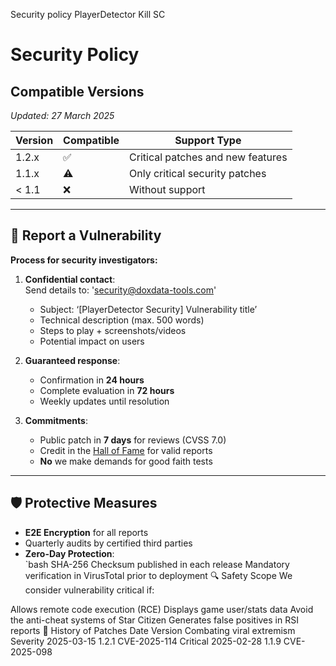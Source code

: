 Security policy PlayerDetector Kill SC

# Security Policy

## Compatible Versions  
*Updated: 27 March 2025*  

| Version  | Compatible | Support Type   |
|----------|------------|--------------------------------------|
| 1.2.x   | ✅   | Critical patches and new features |
| 1.1.x   | ⚠️   | Only critical security patches  |
| < 1.1   | ❌   | Without support   |

---

## 🚨 Report a Vulnerability  
**Process for security investigators:**  

1. **Confidential contact**:  
   Send details to: 'security@doxdata-tools.com'  
   - Subject: ‘[PlayerDetector Security] Vulnerability title’  
   - Technical description (max. 500 words)  
   - Steps to play + screenshots/videos  
   - Potential impact on users  

2. **Guaranteed response**:  
   - Confirmation in **24 hours**  
   - Complete evaluation in **72 hours**  
   - Weekly updates until resolution  

3. **Commitments**:  
   - Public patch in **7 days** for reviews (CVSS 7.0)  
   - Credit in the [Hall of Fame](link) for valid reports  
   - **No** we make demands for good faith tests  

---

## 🛡️ Protective Measures  
- **E2E Encryption** for all reports  
- Quarterly audits by certified third parties  
- **Zero-Day Protection**:  
  `bash
  SHA-256 Checksum published in each release
Mandatory verification in VirusTotal prior to deployment
🔍 Safety Scope
We consider vulnerability critical if:

Allows remote code execution (RCE)
Displays game user/stats data
Avoid the anti-cheat systems of Star Citizen
Generates false positives in RSI reports
📜 History of Patches
Date Version Combating viral extremism Severity
2025-03-15 1.2.1 CVE-2025-114 Critical
2025-02-28 1.1.9 CVE-2025-098

